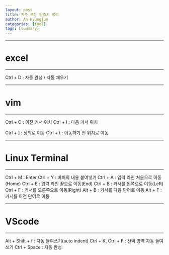 ```yaml
---
layout: post
title: 자주 쓰는 단축키 정리
author: An Hyungjun
categories: [tool]
tags: [summary]
---
```


-------------------------------------------------------------
# excel
-------------------------------------------------------------
Ctrl + D	: 자동 완성 / 자동 채우기

-------------------------------------------------------------
# vim
-------------------------------------------------------------
Ctrl + O	: 이전 커서 위치
Ctrl + I	: 다음 커서 위치

Ctrl + ]	: 정의로 이동
Ctrl + t	: 이동하기 전 위치로 이동


-------------------------------------------------------------
# Linux Terminal
-------------------------------------------------------------
Ctrl + M		: Enter
Ctrl + Y		: 버퍼의 내용 붙여넣기
Ctrl + A		: 입력 라인 처음으로 이동(Home)
Ctrl + E		: 입력 라인 끝으로 이동(End)
Ctrl + B		: 커서를 왼쪽으로 이동(Left)
Ctrl + F		: 커서를 오른쪽으로 이동(Right)
Alt + B			: 커서를 다음 단어로 이동
Alt + F			: 커서를 이전 단어로 이동

-------------------------------------------------------------
# VScode
-------------------------------------------------------------
Alt + Shift + f		:	자동 들여쓰기(auto indent)
Ctrl + K, Ctrl + F	:	선택 영역 자동 들여쓰기
Ctrl + Space		:	자동 완성
